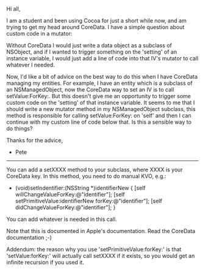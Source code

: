 

Hi all,

I am a student and been using Cocoa for just a short while now, and am trying to get my head around CoreData. I have a simple question about custom code in a mutator:

Without CoreData I would just write a data object as a subclass of NSObject, and if I wanted to trigger something on the 'setting' of an instance variable, I would just add a line of code into that IV's mutator to call whatever I needed. 

Now, I'd like a bit of advice on the best way to do this when I have CoreData managing my entities. For example, I have an entity which is a subclass of an NSManagedObject, now the CoreData way to set an IV is to call setValue:ForKey:. But this doesn't give me an opportunity to trigger some custom code on the 'setting' of that instance variable. It seems to me that I should write a new mutator method in my NSManagedObject subclass, this method is responsible for calling setValue:ForKey: on 'self' and then I can continue with my custom line of code below that. Is this a sensible way to do things?

Thanks for the advice,

- Pete

----

You can add a setXXXX method to your subclass, where XXXX is your CoreData key. In this method, you need to do manual KVO, e.g.:

    
- (void)setIndentifier:(NSString *)identifierNew
{
	[self willChangeValueForKey:@"identifier"];
	[self setPrimitiveValue:identifierNew forKey:@"identifier"];
	[self didChangeValueForKey:@"identifier"];
}


You can add whatever is needed in this call.

Note that this is documented in Apple's documentation. Read the CoreData documentation ;-)

Addendum: the reason why you use 'setPrimitiveValue:forKey:' is that 'setValue:forKey:' will actually call setXXXX if it exists, so you would get an infinite recursion  if you used it.
